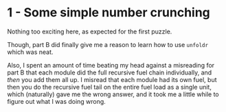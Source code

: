 # 1 - Some simple number crunching
Nothing too exciting here, as expected for the first puzzle.

Though, part B did finally give me a reason to learn how to use `unfoldr` which was neat.

Also, I spent an amount of time beating my head against a misreading for part B that each module did the full recursive fuel chain individually, and _then_ you add them all up. I misread that each module had its own fuel, but then you do the recursive fuel tail on the entire fuel load as a single unit, which (naturally) gave me the wrong answer, and it took me a little while to figure out what I was doing wrong.
